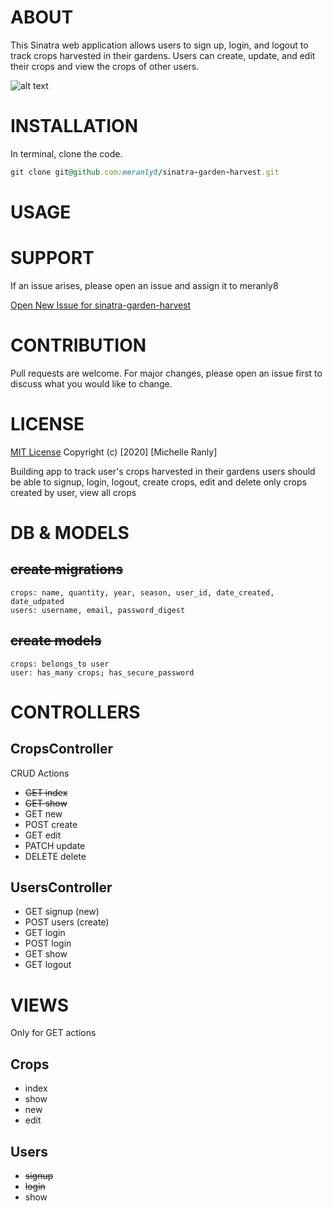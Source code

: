 # ABOUT
This Sinatra web application allows users to sign up, login, and logout to track crops harvested in their gardens. Users can create, update, and edit their crops and view the crops of other users.

![alt text][logo]

[logo]: https://i.imgur.com/b8lUeeV.jpeg "Garden haul"

# INSTALLATION
In terminal, clone the code.
```ruby
git clone git@github.com:meranly8/sinatra-garden-harvest.git
```

# USAGE

# SUPPORT
If an issue arises, please open an issue and assign it to meranly8

[Open New Issue for sinatra-garden-harvest](https://github.com/meranly8/sinatra-garden-harvest/issues/new)

# CONTRIBUTION
Pull requests are welcome. For major changes, please open an issue first to discuss what you would like to change.

# LICENSE
[MIT License](https://choosealicense.com/licenses/mit/)
Copyright (c) [2020] [Michelle Ranly]


Building app to track user's crops harvested in their gardens
users should be able to signup, login, logout, create crops, edit and delete only crops created by user, view all crops
# DB & MODELS
## ~~create migrations~~
    crops: name, quantity, year, season, user_id, date_created, date_udpated
    users: username, email, password_digest
## ~~create models~~
    crops: belongs_to user
    user: has_many crops; has_secure_password

# CONTROLLERS
## CropsController
CRUD Actions
- ~~GET index~~
- ~~GET show~~
- GET new
- POST create
- GET edit
- PATCH update
- DELETE delete

## UsersController
- GET signup (new)
- POST users (create)
- GET login 
- POST login
- GET show
- GET logout

# VIEWS
Only for GET actions
## Crops
- index
- show
- new
- edit

## Users
- ~~signup~~
- ~~login~~
- show